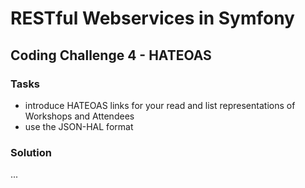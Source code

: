 # RESTful Webservices in Symfony

## Coding Challenge 4 - HATEOAS

### Tasks

- introduce HATEOAS links for your read and list representations of Workshops and Attendees
- use the JSON-HAL format

### Solution

...